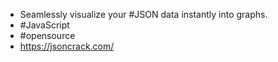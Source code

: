 - Seamlessly visualize your #JSON data instantly into graphs.
- #JavaScript
- #opensource
- https://jsoncrack.com/